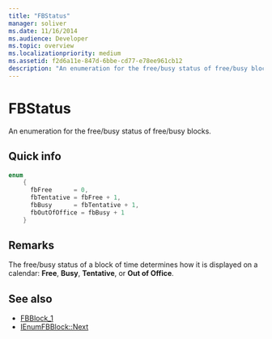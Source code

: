 ```yaml
---
title: "FBStatus"
manager: soliver
ms.date: 11/16/2014
ms.audience: Developer
ms.topic: overview
ms.localizationpriority: medium
ms.assetid: f2d6a11e-847d-6bbe-cd77-e78ee961cb12
description: "An enumeration for the free/busy status of free/busy blocks."
---
```


# FBStatus

An enumeration for the free/busy status of free/busy blocks.
  
## Quick info

```cpp
enum  
    { 
      fbFree      = 0, 
      fbTentative = fbFree + 1, 
      fbBusy      = fbTentative + 1, 
      fbOutOfOffice = fbBusy + 1 
    }

```

## Remarks

The free/busy status of a block of time determines how it is displayed on a calendar: **Free**, **Busy**, **Tentative**, or **Out of Office**. 
  
## See also

- [FBBlock_1](fbblock_1.md)
- [IEnumFBBlock::Next](ienumfbblock-next.md)

